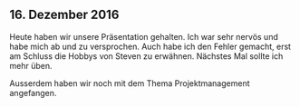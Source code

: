 ## 16. Dezember 2016
Heute haben wir unsere Präsentation gehalten. Ich war sehr nervös und habe mich ab und zu versprochen. Auch habe ich den Fehler gemacht, erst am Schluss die Hobbys von Steven zu erwähnen. Nächstes Mal sollte ich mehr üben.


Ausserdem haben wir noch mit dem Thema Projektmanagement angefangen.